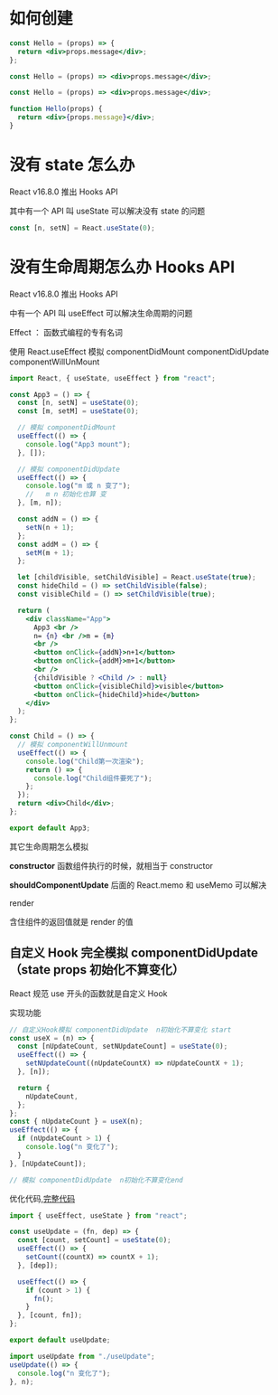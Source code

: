# 如何创建

```jsx
const Hello = (props) => {
  return <div>props.message</div>;
};

const Hello = (props) => <div>props.message</div>;

const Hello = (props) => <div>props.message</div>;

function Hello(props) {
  return <div>{props.message}</div>;
}
```

# 没有 state 怎么办

React v16.8.0 推出 Hooks API

其中有一个 API 叫 useState 可以解决没有 state 的问题

```jsx
const [n, setN] = React.useState(0);
```

# 没有生命周期怎么办 Hooks API

React v16.8.0 推出 Hooks API

中有一个 API 叫 useEffect 可以解决生命周期的问题

Effect ： 函数式编程的专有名词

使用 React.useEffect 模拟
componentDidMount
componentDidUpdate
componentWillUnMount

```jsx
import React, { useState, useEffect } from "react";

const App3 = () => {
  const [n, setN] = useState(0);
  const [m, setM] = useState(0);

  // 模拟 componentDidMount
  useEffect(() => {
    console.log("App3 mount");
  }, []);

  // 模拟 componentDidUpdate
  useEffect(() => {
    console.log("m 或 n 变了");
    //   m n 初始化也算 变
  }, [m, n]);

  const addN = () => {
    setN(n + 1);
  };
  const addM = () => {
    setM(m + 1);
  };

  let [childVisible, setChildVisible] = React.useState(true);
  const hideChild = () => setChildVisible(false);
  const visibleChild = () => setChildVisible(true);

  return (
    <div className="App">
      App3 <br />
      n= {n} <br />m = {m}
      <br />
      <button onClick={addN}>n+1</button>
      <button onClick={addM}>m+1</button>
      <br />
      {childVisible ? <Child /> : null}
      <button onClick={visibleChild}>visible</button>
      <button onClick={hideChild}>hide</button>
    </div>
  );
};

const Child = () => {
  // 模拟 componentWillUnmount
  useEffect(() => {
    console.log("Child第一次渲染");
    return () => {
      console.log("Child组件要死了");
    };
  });
  return <div>Child</div>;
};

export default App3;
```

其它生命周期怎么模拟

**constructor**
函数组件执行的时候，就相当于 constructor

**shouldComponentUpdate**
后面的 React.memo 和 useMemo 可以解决

render

含住组件的返回值就是 render 的值

## 自定义 Hook 完全模拟 componentDidUpdate （state props 初始化不算变化）

React 规范 use 开头的函数就是自定义 Hook

实现功能

```jsx
// 自定义Hook模拟 componentDidUpdate  n初始化不算变化 start
const useX = (n) => {
  const [nUpdateCount, setNUpdateCount] = useState(0);
  useEffect(() => {
    setNUpdateCount((nUpdateCountX) => nUpdateCountX + 1);
  }, [n]);

  return {
    nUpdateCount,
  };
};
const { nUpdateCount } = useX(n);
useEffect(() => {
  if (nUpdateCount > 1) {
    console.log("n 变化了");
  }
}, [nUpdateCount]);

// 模拟 componentDidUpdate  n初始化不算变化end
```

优化代码,[完整代码](https://github.com/CaoBaoWang/react-demo1/commit/bbb204d983a8759b285333985abbd105cc3f6a88)

```jsx
import { useEffect, useState } from "react";

const useUpdate = (fn, dep) => {
  const [count, setCount] = useState(0);
  useEffect(() => {
    setCount((countX) => countX + 1);
  }, [dep]);

  useEffect(() => {
    if (count > 1) {
      fn();
    }
  }, [count, fn]);
};

export default useUpdate;

import useUpdate from "./useUpdate";
useUpdate(() => {
  console.log("n 变化了");
}, n);
```
